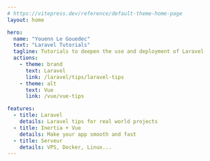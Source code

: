 ```yaml
---
# https://vitepress.dev/reference/default-theme-home-page
layout: home

hero:
  name: "Youenn Le Gouedec"
  text: "Laravel Tutorials"
  tagline: Tutorials to deepen the use and deployment of Laravel
  actions:
    - theme: brand
      text: Laravel
      link: /laravel/tips/laravel-tips
    - theme: alt
      text: Vue
      link: /vue/vue-tips

features:
  - title: Laravel
    details: Laravel tips for real world projects
  - title: Inertia + Vue
    details: Make your app smooth and fast
  - title: Serveur
    details: VPS, Docker, Linux...
---
```

